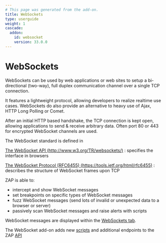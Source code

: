 ```yaml
---
# This page was generated from the add-on.
title: WebSockets
type: userguide
weight: 1
cascade:
  addon:
    id: websocket
    version: 33.0.0
---
```


# WebSockets


WebSockets can be used by web applications or web sites to setup a
bi-directional (two-way), full duplex communication channel over a
single TCP connection.  

It features a lightweight protocol, allowing developers to realize
realtime use cases. WebSockets do also provide an alternative to
heavy use of Ajax, HTTP Long Polling or Comet.  


After an initial HTTP based handshake, the TCP connection is kept open,
allowing applications to send \& receive arbitrary data. Often port
80 or 443 for encrypted WebSocket channels are used.


The WebSocket standard is defined in

[The WebSocket API (http://www.w3.org/TR/websockets/)](http://www.w3.org/TR/websockets/)
:   specifies the interface in browsers

[The WebSocket Protocol (RFC6455) (https://tools.ietf.org/html/rfc6455)](https://tools.ietf.org/html/rfc6455)
:   describes the structure of WebSocket frames upon TCP


ZAP is able to:

* intercept and show WebSocket messages
* set breakpoints on specific types of WebSocket messages
* fuzz WebSocket messages (send lots of invalid or unexpected data to a browser or server)
* passively scan WebSocket messages and raise alerts with scripts

WebSocket messages are displayed within the [WebSockets tab](/docs/desktop/addons/websockets/tab/).  

The WebSocket add-on adds new [scripts](/docs/desktop/addons/websockets/script/) and additional endpoints to the ZAP [API](/docs/desktop/addons/websockets/api/)
